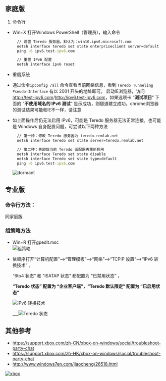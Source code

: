 ## 家庭版
1. 命令行

- Win+X 打开Windows PowerShell（管理员），输入命令

  ```bat
    // 设置 Teredo 服务器，默认为：win10.ipv6.microsoft.com
    netsh interface teredo set state enterpriseclient server=default
    ping -6 ipv6.test-ipv6.com

    // 重置 IPv6 配置
    netsh interface ipv6 reset
  ```
- 重启系统
- 通过命令`ipconfig /all` 命令查看当前网络信息，看到 `Teredo Tunneling Pseudo-Interface` 有以 2001 开头的地址即可。
启动IE浏览器，访问 <http://test-ipv6.com>/<http://ipv6.test-ipv6.com>，如果选项卡 “**测试项目**” 下面的 “**不使用域名的 IPv6 测试**” 显示成功，则隧道建立成功。chrome浏览器的测试结果可能和IE不一样，请注意

- 如上面操作后仍无法启用 IPv6，可能是 Teredo 服务器无法正常连接，也可能是 Windows 自身配置问题，可尝试以下两种方法

  ```bat
    // 第一种：修改 Teredo 服务器为 teredo.remlab.net
    netsh interface teredo set state server=teredo.remlab.net

    // 第二种：先卸载当前 Teredo 适配器再重新启用
    netsh interface Teredo set state disable
    netsh interface Teredo set state type=default
    ping -6 ipv6.test-ipv6.com
  ```
   ![dormant](https://user-images.githubusercontent.com/31188782/33047065-cf1932f8-ce8e-11e7-9701-c0a679886859.png)

## 专业版
### 命令行方法：
 同家庭版  

### 组策略方法  
* Win+R 打开gpedit.msc  
 ![组策略](https://user-images.githubusercontent.com/31188782/33045995-0b620dac-ce8a-11e7-9df2-e704eb987d9d.png)  

* 依顺序打开“计算机配置”——>“管理模板”——>“网络”——>“TCPIP 设置”——>“IPv6 转换技术” ，

   “6to4 状态” 和 “ISATAP 状态” 都配置为 “已禁用状态” ，

   **“Teredo 状态” 配置为 “企业客户端”，“Teredo 默认限定” 配置为 “已启用状态”**

   ![IPv6 转换技术](https://user-images.githubusercontent.com/31188782/33046760-6e3af0d0-ce8d-11e7-8a39-ea26ca3d2212.png)

   ___![Teredo 状态](https://user-images.githubusercontent.com/31188782/33046845-ca9bab1c-ce8d-11e7-8a4b-b485befea07e.png)

## 其他参考
   - https://support.xbox.com/zh-CN/xbox-on-windows/social/troubleshoot-party-chat
   - https://support.xbox.com/zh-HK/xbox-on-windows/social/troubleshoot-party-chat
   - http://www.windows7en.com/jiaocheng/26518.html

   [![xbox](https://user-images.githubusercontent.com/31188782/33045390-948f05ba-ce87-11e7-99e8-6c3ffb0ccfbf.png)](https://support.xbox.com/en-US/xbox-on-windows/social/troubleshoot-party-chat)

